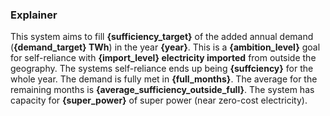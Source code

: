 ### Explainer

This system aims to fill **{sufficiency_target}** of the added annual demand (**{demand_target} TWh**) in the year **{year}**. This is a **{ambition_level}** goal for self-reliance with **{import_level} electricity imported** from outside the geography. The systems self-reliance ends up being **{suffciency}** for the whole year. The demand is fully met in **{full_months}**. The average for the remaining months is **{average_sufficiency_outside_full}**. The system has capacity for **{super_power}** of super power (near zero-cost electricity).